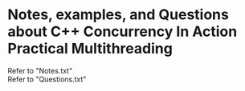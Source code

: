 <h1>Notes, examples, and Questions about C++ Concurrency In Action Practical Multithreading</h2>

Refer to "Notes.txt" <br>
Refer to "Questions.txt" <br>

